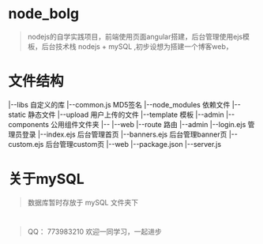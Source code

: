 # node_bolg

> nodejs的自学实践项目，前端使用页面angular搭建，后台管理使用ejs模板，后台技术栈 nodejs + mySQL ,初步设想为搭建一个博客web，

# 文件结构
>
|--libs                    自定义的库
     |--common.js          MD5签名
|--node_modules            依赖文件
|--static                  静态文件
     |--upload             用户上传的文件
|--template                模板
     |--admin
          |--components    公用组件文件夹
          |--
     |--web
|--route                   路由
     |--admin
          |--login.ejs     管理员登录 
          |--index.ejs     后台管理首页
          |--banners.ejs   后台管理banner页
          |--custom.ejs    后台管理custom页
     |--web
|--package.json
|--server.js


# 关于mySQL

> 数据库暂时存放于 mySQL 文件夹下 

#
> QQ： 773983210
> 欢迎一同学习，一起进步